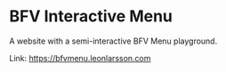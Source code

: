 # BFV Interactive Menu

A website with a semi-interactive BFV Menu playground.

Link: https://bfvmenu.leonlarsson.com
